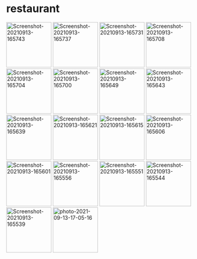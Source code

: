 # restaurant

<a href="https://ibb.co/QcmypMh"><img src="https://i.ibb.co/n0kx6j4/Screenshot-20210913-165743.jpg" alt="Screenshot-20210913-165743" width="120"></a>
<a href="https://ibb.co/xFGR9Kn"><img src="https://i.ibb.co/CPvTCpj/Screenshot-20210913-165737.jpg" alt="Screenshot-20210913-165737" width="120"></a>
<a href="https://ibb.co/P6YKc83"><img src="https://i.ibb.co/fxSfk7B/Screenshot-20210913-165731.jpg" alt="Screenshot-20210913-165731" width="120"></a>
<a href="https://ibb.co/Fx1DrST"><img src="https://i.ibb.co/w0qzk9m/Screenshot-20210913-165708.jpg" alt="Screenshot-20210913-165708" width="120"></a>
<a href="https://ibb.co/wBNKQ1M"><img src="https://i.ibb.co/Cm5n9Fh/Screenshot-20210913-165704.jpg" alt="Screenshot-20210913-165704" width="120"></a>
<a href="https://ibb.co/qpCLZcP"><img src="https://i.ibb.co/PgMsSPf/Screenshot-20210913-165700.jpg" alt="Screenshot-20210913-165700" width="120"></a>
<a href="https://ibb.co/d6fPRPN"><img src="https://i.ibb.co/5v1rPrQ/Screenshot-20210913-165649.jpg" alt="Screenshot-20210913-165649" width="120"></a>
<a href="https://ibb.co/hLF6vZw"><img src="https://i.ibb.co/LYdFfJH/Screenshot-20210913-165643.jpg" alt="Screenshot-20210913-165643" width="120"></a>
<a href="https://ibb.co/CsC6ZSV"><img src="https://i.ibb.co/prVQ8k4/Screenshot-20210913-165639.jpg" alt="Screenshot-20210913-165639" width="120"></a>
<a href="https://ibb.co/jb0t71j"><img src="https://i.ibb.co/CmCLxTS/Screenshot-20210913-165621.jpg" alt="Screenshot-20210913-165621" width="120"></a>
<a href="https://ibb.co/LpvHLyS"><img src="https://i.ibb.co/C0WDkyB/Screenshot-20210913-165615.jpg" alt="Screenshot-20210913-165615" width="120"></a>
<a href="https://ibb.co/5RBHBjK"><img src="https://i.ibb.co/1m8W8Xz/Screenshot-20210913-165606.jpg" alt="Screenshot-20210913-165606" width="120"></a>
<a href="https://ibb.co/jDjzpSJ"><img src="https://i.ibb.co/w427vfc/Screenshot-20210913-165601.jpg" alt="Screenshot-20210913-165601" width="120"></a>
<a href="https://ibb.co/C9f71fn"><img src="https://i.ibb.co/jwSM6SL/Screenshot-20210913-165556.jpg" alt="Screenshot-20210913-165556" width="120"></a>
<a href="https://ibb.co/h9J6Qwg"><img src="https://i.ibb.co/7CdfMLS/Screenshot-20210913-165551.jpg" alt="Screenshot-20210913-165551" width="120"></a>
<a href="https://ibb.co/HTLb8n8"><img src="https://i.ibb.co/fdVyw4w/Screenshot-20210913-165544.jpg" alt="Screenshot-20210913-165544" width="120"></a>
<a href="https://ibb.co/7z4JjNq"><img src="https://i.ibb.co/H2dDBpj/Screenshot-20210913-165539.jpg" alt="Screenshot-20210913-165539" width="120"></a>
<a href="https://ibb.co/wCwBXWg"><img src="https://i.ibb.co/WFPGwy5/photo-2021-09-13-17-05-16.jpg" alt="photo-2021-09-13-17-05-16" width="120"></a>
